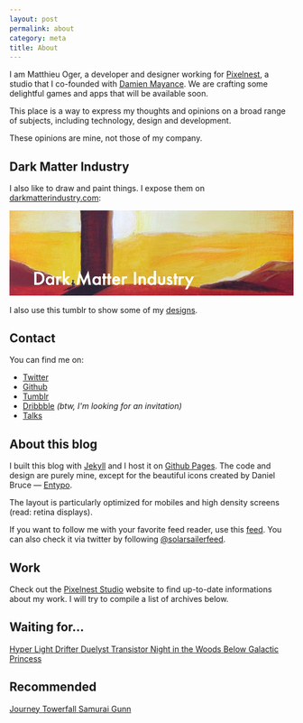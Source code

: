 ```yaml
---
layout: post
permalink: about
category: meta
title: About
---
```


I am Matthieu Oger, a developer and designer working for [Pixelnest][pixelnest], a studio that I co-founded with [Damien Mayance][dmayance]. We are crafting some delightful games and apps that will be available soon.

This place is a way to express my thoughts and opinions on a broad range of subjects, including technology, design and development.

These opinions are mine, not those of my company.

## Dark Matter Industry

I also like to draw and paint things. I expose them on [darkmatterindustry.com][dmi]:

[ ![Dark Matter Industry](/static/images/dmi.png) ][dmi]

I also use this tumblr to show some of my [designs](http://darkmatterindustry.com/tagged/design).

## Contact

You can find me on:

* [Twitter](http://twitter.com/solarsailer)
* [Github](http://github.com/solarsailer)
* [Tumblr][dmi]
* [Dribbble](http://dribbble.com/solarsailer) _(btw, I'm looking for an invitation)_
* [Talks](https://speakerdeck.com/solarsailer)

## About this blog

I built this blog with [Jekyll][jekyll] and I host it on [Github Pages][github]. The code and design are purely mine, except for the beautiful icons created by Daniel Bruce — [Entypo][entypo].

The layout is particularly optimized for mobiles and high density screens (read: retina displays).

If you want to follow me with your favorite feed reader, use this [feed][rss]. You can also check it via twitter by following [@solarsailerfeed](http://twitter.com/solarsailerfeed).

## Work

Check out the [Pixelnest Studio][pixelnest] website to find up-to-date informations about my work. I will try to compile a list of archives below.

## Waiting for...

<a href="http://heart-machine.com/" class="game game--hld">
  <span>Hyper Light Drifter</span>
</a>

<a href="http://duelyst.com/" class="game game--duelyst">
  <span>Duelyst</span>
</a>

<a href="http://supergiantgames.com/index.php/transistor/" class="game game--transistor">
  <span>Transistor</span>
</a>

<a href="http://nightinthewoods.com/" class="game game--nitw">
  <span>Night in the Woods</span>
</a>

<a href="http://whatliesbelow.com/" class="game game--below">
  <span>Below</span>
</a>

<a href="http://galactic-princess.com/" class="game game--gp">
  <span>Galactic Princess</span>
</a>

## Recommended

<a href="http://thatgamecompany.com/games/journey/" class="game game--journey">
  <span>Journey</span>
</a>

<a href="http://towerfall-game.com/" class="game game--towerfall">
  <span>Towerfall</span>
</a>

<a href="http://maxistentialism.com/samuraigunn/" class="game game--sg">
  <span>Samurai Gunn</span>
</a>


[pixelnest]: http://pixelnest.io
[dmayance]: http://dmayance.com
[jekyll]: http://jekyllrb.com
[github]: http://github.com
[entypo]: http://entypo.com
[rss]: http://feedpress.me/solarsailer
[dmi]: http://darkmatterindustry.com
